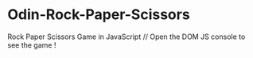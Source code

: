 # Odin-Rock-Paper-Scissors
Rock Paper Scissors Game in JavaScript
// Open the DOM JS console to see the game ! 
